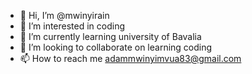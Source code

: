 - 👋 Hi, I’m @mwinyirain
- 👀 I’m interested in coding
- 🌱 I’m currently learning university of Bavalia
- 💞️ I’m looking to collaborate on learning coding
- 📫 How to reach me adammwinyimvua83@gmail.com

<!---
mwinyirain/mwinyirain is a ✨ special ✨ repository because its `README.md` (this file) appears on your GitHub profile.
You can click the Preview link to take a look at your changes.
--->
